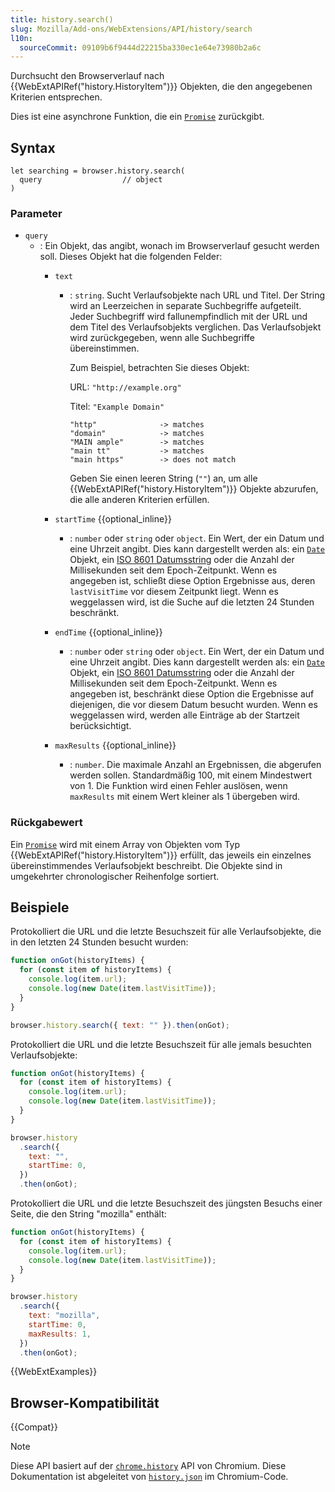 ```yaml
---
title: history.search()
slug: Mozilla/Add-ons/WebExtensions/API/history/search
l10n:
  sourceCommit: 09109b6f9444d22215ba330ec1e64e73980b2a6c
---
```


Durchsucht den Browserverlauf nach {{WebExtAPIRef("history.HistoryItem")}} Objekten, die den angegebenen Kriterien entsprechen.

Dies ist eine asynchrone Funktion, die ein [`Promise`](/de/docs/Web/JavaScript/Reference/Global_Objects/Promise) zurückgibt.

## Syntax

```js-nolint
let searching = browser.history.search(
  query                  // object
)
```

### Parameter

- `query`
  - : Ein Objekt, das angibt, wonach im Browserverlauf gesucht werden soll. Dieses Objekt hat die folgenden Felder:
    - `text`
      - : `string`. Sucht Verlaufsobjekte nach URL und Titel. Der String wird an Leerzeichen in separate Suchbegriffe aufgeteilt. Jeder Suchbegriff wird fallunempfindlich mit der URL und dem Titel des Verlaufsobjekts verglichen. Das Verlaufsobjekt wird zurückgegeben, wenn alle Suchbegriffe übereinstimmen.

        Zum Beispiel, betrachten Sie dieses Objekt:

        URL: `"http://example.org"`

        Titel: `"Example Domain"`

        ```plain
        "http"              -> matches
        "domain"            -> matches
        "MAIN ample"        -> matches
        "main tt"           -> matches
        "main https"        -> does not match
        ```

        Geben Sie einen leeren String (`""`) an, um alle {{WebExtAPIRef("history.HistoryItem")}} Objekte abzurufen, die alle anderen Kriterien erfüllen.

    - `startTime` {{optional_inline}}
      - : `number` oder `string` oder `object`. Ein Wert, der ein Datum und eine Uhrzeit angibt. Dies kann dargestellt werden als: ein [`Date`](/de/docs/Web/JavaScript/Reference/Global_Objects/Date) Objekt, ein [ISO 8601 Datumsstring](https://www.iso.org/iso-8601-date-and-time-format.html) oder die Anzahl der Millisekunden seit dem Epoch-Zeitpunkt. Wenn es angegeben ist, schließt diese Option Ergebnisse aus, deren `lastVisitTime` vor diesem Zeitpunkt liegt. Wenn es weggelassen wird, ist die Suche auf die letzten 24 Stunden beschränkt.
    - `endTime` {{optional_inline}}
      - : `number` oder `string` oder `object`. Ein Wert, der ein Datum und eine Uhrzeit angibt. Dies kann dargestellt werden als: ein [`Date`](/de/docs/Web/JavaScript/Reference/Global_Objects/Date) Objekt, ein [ISO 8601 Datumsstring](https://www.iso.org/iso-8601-date-and-time-format.html) oder die Anzahl der Millisekunden seit dem Epoch-Zeitpunkt. Wenn es angegeben ist, beschränkt diese Option die Ergebnisse auf diejenigen, die vor diesem Datum besucht wurden. Wenn es weggelassen wird, werden alle Einträge ab der Startzeit berücksichtigt.
    - `maxResults` {{optional_inline}}
      - : `number`. Die maximale Anzahl an Ergebnissen, die abgerufen werden sollen. Standardmäßig 100, mit einem Mindestwert von 1. Die Funktion wird einen Fehler auslösen, wenn `maxResults` mit einem Wert kleiner als 1 übergeben wird.

### Rückgabewert

Ein [`Promise`](/de/docs/Web/JavaScript/Reference/Global_Objects/Promise) wird mit einem Array von Objekten vom Typ {{WebExtAPIRef("history.HistoryItem")}} erfüllt, das jeweils ein einzelnes übereinstimmendes Verlaufsobjekt beschreibt. Die Objekte sind in umgekehrter chronologischer Reihenfolge sortiert.

## Beispiele

Protokolliert die URL und die letzte Besuchszeit für alle Verlaufsobjekte, die in den letzten 24 Stunden besucht wurden:

```js
function onGot(historyItems) {
  for (const item of historyItems) {
    console.log(item.url);
    console.log(new Date(item.lastVisitTime));
  }
}

browser.history.search({ text: "" }).then(onGot);
```

Protokolliert die URL und die letzte Besuchszeit für alle jemals besuchten Verlaufsobjekte:

```js
function onGot(historyItems) {
  for (const item of historyItems) {
    console.log(item.url);
    console.log(new Date(item.lastVisitTime));
  }
}

browser.history
  .search({
    text: "",
    startTime: 0,
  })
  .then(onGot);
```

Protokolliert die URL und die letzte Besuchszeit des jüngsten Besuchs einer Seite, die den String "mozilla" enthält:

```js
function onGot(historyItems) {
  for (const item of historyItems) {
    console.log(item.url);
    console.log(new Date(item.lastVisitTime));
  }
}

browser.history
  .search({
    text: "mozilla",
    startTime: 0,
    maxResults: 1,
  })
  .then(onGot);
```

{{WebExtExamples}}

## Browser-Kompatibilität

{{Compat}}

> [!NOTE]
> Diese API basiert auf der [`chrome.history`](https://developer.chrome.com/docs/extensions/reference/api/history#method-search) API von Chromium. Diese Dokumentation ist abgeleitet von [`history.json`](https://chromium.googlesource.com/chromium/src/+/master/chrome/common/extensions/api/history.json) im Chromium-Code.
